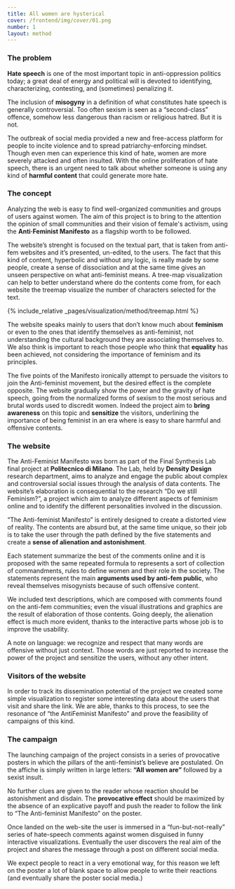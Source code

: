 ```yaml
---
title: All women are hysterical
cover: /frontend/img/cover/01.png
number: 1
layout: method
---
```


### The problem

<b>Hate speech</b> is one of the most important topic in anti-oppression politics today; a great deal of energy and political will is devoted to identifying, characterizing, contesting, and (sometimes) penalizing it.

The inclusion of <b>misogyny</b> in a definition of what constitutes hate speech is generally controversial. Too often sexism is seen as a “second-class” offence, somehow less dangerous than racism or religious hatred. But it is not.

The outbreak of social media provided a new and free-access platform for people to incite violence and to spread patriarchy-enforcing mindset. Though even men can experience this kind of hate, women are more severely attacked and often insulted.
With the online proliferation of hate speech, there is an urgent need to talk about whether someone is using any kind of <b>harmful content</b> that could generate more hate.

### The concept

Analyzing the web is easy to find well-organized communities and groups of users against women. The aim of this project is to bring to the attention the opinion of small communities and their vision of female's activism, using the <b>Anti·Feminist Manifesto</b> as a flagship worth to be followed.

The website’s strenght is focused on the textual part, that is taken from anti-fem websites and it’s presented, un-edited, to the users. The fact that this kind of content, hyperbolic and without any logic, is really made by some people, create a sense of dissociation and at the same time gives an unseen perspective on what anti-feminist means. A tree-map visualization can help to better understand where do the contents come from, for each website the treemap visualize the number of characters selected for the text. 

{% include_relative _pages/visualization/method/treemap.html %}

The website speaks mainly to users that don’t know much about <b>feminism</b> or even to the ones that identify themselves as anti-feminist, not understanding the cultural background they are associating themselves to. We also think is important to reach those people who think that <b>equality</b> has been achieved, not considering the importance of feminism and its principles.

The five points of the Manifesto ironically attempt to persuade the visitors to join the Anti-feminist movement, but the desired effect is the complete opposite. The website gradually show the power and the gravity of hate speech, going from the normalized forms of sexism to the most serious and brutal words used to discredit women. Indeed the project aim to <b>bring awareness</b> on this topic and <b>sensitize</b> the visitors, underlining the importance of being feminist in an era where is easy to share harmful and offensive contents.

### The website

The Anti-Feminist Manifesto was born as part of the Final Synthesis Lab final project at <b>Politecnico di Milano</b>. The Lab, held by <b>Density Design</b> research department, aims to analyze and engage the public about complex and controversial social issues through the analysis of data contents. The website’s elaboration is consequential to the research “Do we still Feminism?”, a project which aim to analyze different aspects of feminism online and to identify the different personalities involved in the discussion.

“The Anti-feminist Manifesto” is entirely designed to create a distorted view of reality. The contents are absurd but, at the same time unique, so their job is to take the user through the path defined by the five statements and create a <b>sense of alienation and astonishment</b>.

Each statement summarize the best of the comments online and it is proposed with the same repeated formula to represents a sort of collection of commandments, rules to define women and their role in the society. The statements represent the main <b>arguments used by anti-fem public</b>, who reveal themselves misogynists because of such offensive content.

We included text descriptions, which are composed with comments found on the anti-fem communities; even the visual illustrations and graphics are the result of elaboration of those contents. Going deeply, the alienation effect is much more evident, thanks to the interactive parts whose job is to improve the usability.

A note on language: we recognize and respect that many words are offensive without just context. Those words are just reported to increase the power of the project and sensitize the users, without any other intent.


### Visitors of the website

In order to track its dissemination potential of the project we created some simple visualization to register some interesting data about the users that visit and share the link. We are able, thanks to this process, to see the resonance of “the AntiFeminist Manifesto” and prove the feasibility of campaigns of this kind.

### The campaign

The launching campaign of the project consists in a series of provocative posters in which the pillars of the anti-feminist’s believe are postulated. On the affiche is simply written in large letters: <b>“All women are”</b> followed by a sexist insult.

No further clues are given to the reader whose reaction should be astonishment and disdain. The <b>provocative effect</b> should be maximized by the absence of an explicative payoff and push the reader to follow the link to “The Anti-feminist Manifesto” on the poster.

Once landed on the web-site the user is immersed in a “fun-but-not-really” series of hate-speech comments against women disguised in funny interactive visualizations. Eventually the user discovers the real aim of the project and shares the message through a post on different social media.

We expect people to react in a very emotional way, for this reason we left on the poster a lot of blank space to allow people to write their reactions (and eventually share the poster social media.)
